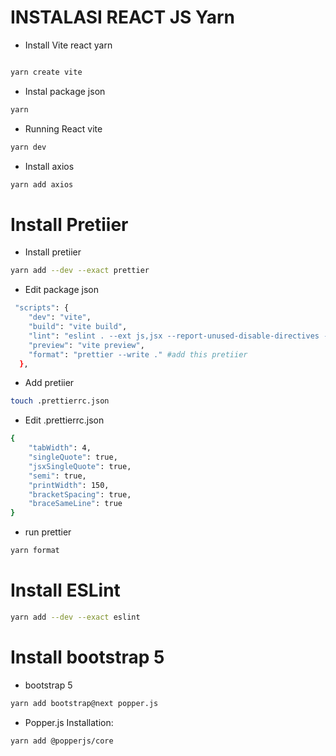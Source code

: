 # INSTALASI REACT JS Yarn

-   Install Vite react yarn

```bash

yarn create vite
```

-   Instal package json

```bash
yarn
```

-   Running React vite

```bash
yarn dev
```

-   Install axios

```bash
yarn add axios
```

# Install Pretiier

-   Install pretiier

```bash
yarn add --dev --exact prettier
```

-   Edit package json

```bash
 "scripts": {
    "dev": "vite",
    "build": "vite build",
    "lint": "eslint . --ext js,jsx --report-unused-disable-directives --max-warnings 0",
    "preview": "vite preview",
    "format": "prettier --write ." #add this pretiier
  },
```

-   Add pretiier

```bash
touch .prettierrc.json
```

-   Edit .prettierrc.json

```bash
{
    "tabWidth": 4,
    "singleQuote": true,
    "jsxSingleQuote": true,
    "semi": true,
    "printWidth": 150,
    "bracketSpacing": true,
    "braceSameLine": true
}
```

-   run prettier

```bash
yarn format
```

# Install ESLint

```bash
yarn add --dev --exact eslint
```

# Install bootstrap 5

-   bootstrap 5

```bash
yarn add bootstrap@next popper.js
```

-   Popper.js Installation:

```bash
yarn add @popperjs/core
```
